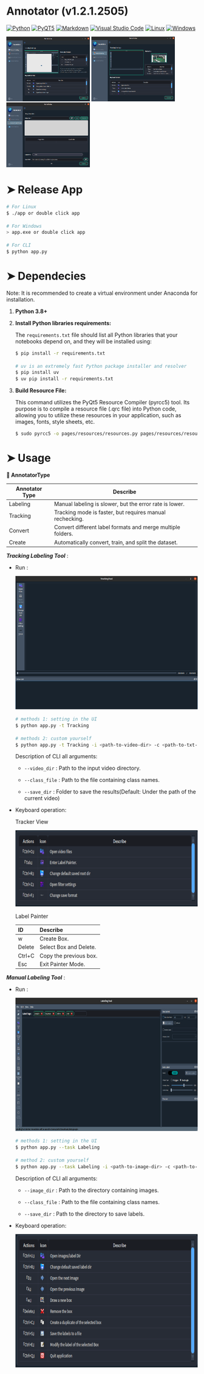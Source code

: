# Annotator (v1.2.1.2505)
<p>
    <a href="#"><img alt="Python" src="https://img.shields.io/badge/Python-14354C.svg?logo=python&logoColor=white"></a>
    <a href="#"><img alt="PyQT5" src="https://img.shields.io/badge/PyQT5-49D.svg?logo=Qt&logoColor=white"></a>
    <a href="#"><img alt="Markdown" src="https://img.shields.io/badge/Markdown-000000.svg?logo=markdown&logoColor=white"></a>
    <a href="#"><img alt="Visual Studio Code" src="https://img.shields.io/badge/Visual%20Studio%20Code-ad78f7.svg?logo=visual-studio-code&logoColor=white"></a>
    <a href="#"><img alt="Linux" src="https://img.shields.io/badge/Linux-0078D6?logo=linux&logoColor=white"></a>
    <a href="#"><img alt="Windows" src="https://img.shields.io/badge/Windows-0078D6?logo=windows&logoColor=white"></a>
</p>

<p class="center">
    <img src="./demo/labelingPage.png" height=170px width=220px>
    <img src="./demo/trackingPage.png" height=170px width=220px>
    <img src="./demo/formatPage.png" height=170px width=220px>
</p>

<h1 id="Release">➤ Release App</h1>

```bash
# For Linux
$ ./app or double click app

# For Windows
> app.exe or double click app

# For CLI
$ python app.py
```

<h1 id="Dependecies">➤ Dependecies</h1>

Note: It is recommended to create a virtual environment under Anaconda for installation.


1) **Python 3.8+** 

2) **Install Python libraries requirements:**

    The `requirements.txt` file should list all Python libraries that your notebooks
    depend on, and they will be installed using:
    ```bash
    $ pip install -r requirements.txt
    
    # uv is an extremely fast Python package installer and resolver
    $ pip install uv
    $ uv pip install -r requirements.txt
    ```

3) **Build Resource File:**

    This command utilizes the PyQt5 Resource Compiler (pyrcc5) tool. Its purpose is to compile a resource file (.qrc file) into Python code, allowing you to utilize these resources in your application, such as images, fonts, style sheets, etc.
    ```bash
    $ sudo pyrcc5 -o pages/resources/resources.py pages/resources/resources.qrc
    ```

<h1 id="Usage">➤ Usage</h1>

<div align="left">
    <b>🚀 AnnotatorType </b>
</div>

| Annotator  Type  | Describe                                                   |
|------------------|----------------------------------------------------------- |
| Labeling         |Manual labeling is slower, but the error rate is lower.     |
| Tracking         |Tracking mode is faster, but requires manual rechecking.    |
| Convert          |Convert different label formats and merge multiple folders. |
| Create           |Automatically convert, train, and split the dataset.        |


***Tracking Labeling Tool*** :

- Run :

    <p>
        <img src="./demo/trackingUI.png" height=350px width=700px>
    </p>

    ```bash
    # methods 1: setting in the UI
    $ python app.py -t Tracking

    # methods 2: custom yourself
    $ python app.py -t Tracking -i <path-to-video-dir> -c <path-to-txt-classes> -o <path-to-ouput-dir>
    ```

    Description of CLI all arguments:
    - `--video_dir` : Path to the input video directory.

    - `--class_file` : Path to the file containing class names.

    - `--save_dir` : Folder to save the results(Default: Under the path of the current video)

- Keyboard operation:

    Tracker View

    <p>
        <img src="./demo/trackingKeyboard.png" height=200px width=550px>
    </p>

    Label Painter

    | ID       | Describe             |
    |----------|----------------------|
    | w        |Create Box.           |
    | Delete   |Select Box and Delete.|
    | Ctrl+C   |Copy the previous box.|
    | Esc      |Exit Painter Mode.    |


***Manual Labeling Tool*** :

- Run :

    <p>
        <img src="./demo/labelingUI.png" height=350px width=700px>
    </p>

    ```bash
    # methods 1: setting in the UI
    $ python app.py --task Labeling

    # method 2: custom yourself
    $ python app.py --task Labeling -i <path-to-image-dir> -c <path-to-txt-classes> -o <path-to-label-dir>
    ```

    Description of CLI all arguments:

    - `--image_dir` : Path to the directory containing images.

    - `--class_file` : Path to the file containing class names.

    - `--save_dir` : Path to the directory to save labels.

- Keyboard operation:

    <p>
        <img src="./demo/labelingKeyboard.png" height=350px width=700px>
    </p>